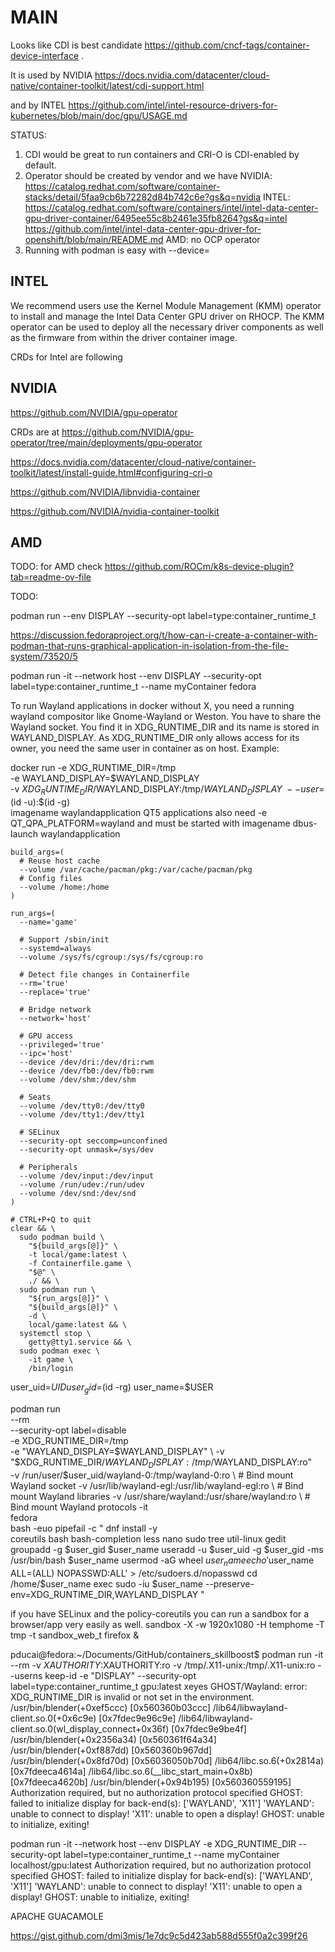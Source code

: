 # MAIN


Looks like CDI is best candidate https://github.com/cncf-tags/container-device-interface .

It is used by NVIDIA https://docs.nvidia.com/datacenter/cloud-native/container-toolkit/latest/cdi-support.html

and by INTEL https://github.com/intel/intel-resource-drivers-for-kubernetes/blob/main/doc/gpu/USAGE.md


STATUS:

1. CDI would be great to run containers and CRI-O is CDI-enabled by default.
2. Operator should be created by vendor and we have
   NVIDIA: https://catalog.redhat.com/software/container-stacks/detail/5faa9cb6b72282d84b742c6e?gs&q=nvidia
   INTEL: https://catalog.redhat.com/software/containers/intel/intel-data-center-gpu-driver-container/6495ee55c8b2461e35fb8264?gs&q=intel
          https://github.com/intel/intel-data-center-gpu-driver-for-openshift/blob/main/README.md
   AMD: no OCP operator
3. Running with podman is easy with --device= 


## INTEL

We recommend users use the Kernel Module Management (KMM) operator to install and manage the Intel Data Center GPU driver on RHOCP. The KMM operator can be used to deploy all the necessary driver components as well as the firmware from within the driver container image.

CRDs for Intel are following






## NVIDIA

https://github.com/NVIDIA/gpu-operator

CRDs are at https://github.com/NVIDIA/gpu-operator/tree/main/deployments/gpu-operator

https://docs.nvidia.com/datacenter/cloud-native/container-toolkit/latest/install-guide.html#configuring-cri-o

https://github.com/NVIDIA/libnvidia-container

https://github.com/NVIDIA/nvidia-container-toolkit


## AMD

TODO: for AMD check https://github.com/ROCm/k8s-device-plugin?tab=readme-ov-file





TODO:

podman run --env DISPLAY --security-opt label=type:container_runtime_t

https://discussion.fedoraproject.org/t/how-can-i-create-a-container-with-podman-that-runs-graphical-application-in-isolation-from-the-file-system/73520/5



podman run -it --network host --env DISPLAY --security-opt label=type:container_runtime_t --name myContainer fedora


To run Wayland applications in docker without X, you need a running wayland compositor like Gnome-Wayland or Weston. You have to share the Wayland socket. You find it in XDG_RUNTIME_DIR and its name is stored in WAYLAND_DISPLAY. As XDG_RUNTIME_DIR only allows access for its owner, you need the same user in container as on host. Example:

docker run -e XDG_RUNTIME_DIR=/tmp \
           -e WAYLAND_DISPLAY=$WAYLAND_DISPLAY \
           -v $XDG_RUNTIME_DIR/$WAYLAND_DISPLAY:/tmp/$WAYLAND_DISPLAY  \
           --user=$(id -u):$(id -g) \
           imagename waylandapplication
QT5 applications also need -e QT_QPA_PLATFORM=wayland and must be started with imagename dbus-launch waylandapplication





```
build_args=(
  # Reuse host cache
  --volume /var/cache/pacman/pkg:/var/cache/pacman/pkg
  # Config files
  --volume /home:/home
)

run_args=(
  --name='game'

  # Support /sbin/init
  --systemd=always
  --volume /sys/fs/cgroup:/sys/fs/cgroup:ro

  # Detect file changes in Containerfile
  --rm='true'
  --replace='true'

  # Bridge network
  --network='host'

  # GPU access
  --privileged='true'
  --ipc='host'
  --device /dev/dri:/dev/dri:rwm
  --device /dev/fb0:/dev/fb0:rwm
  --volume /dev/shm:/dev/shm

  # Seats
  --volume /dev/tty0:/dev/tty0
  --volume /dev/tty1:/dev/tty1

  # SELinux
  --security-opt seccomp=unconfined
  --security-opt unmask=/sys/dev

  # Peripherals
  --volume /dev/input:/dev/input
  --volume /run/udev:/run/udev
  --volume /dev/snd:/dev/snd
)

# CTRL+P+Q to quit
clear && \
  sudo podman build \
    "${build_args[@]}" \
    -t local/game:latest \
    -f Containerfile.game \
    "$@" \
    ./ && \
  sudo podman run \
    "${run_args[@]}" \
    "${build_args[@]}" \
    -d \
    local/game:latest && \
  systemctl stop \
    getty@tty1.service && \
  sudo podman exec \
    -it game \
    /bin/login
```



user_uid=$UID
user_gid=$(id -rg)
user_name=$USER

podman run \
    --rm \
    --security-opt label=disable \
    -e XDG_RUNTIME_DIR=/tmp \
    -e "WAYLAND_DISPLAY=$WAYLAND_DISPLAY" \
    -v "$XDG_RUNTIME_DIR/$WAYLAND_DISPLAY:/tmp/$WAYLAND_DISPLAY:ro" \
    -v /run/user/$user_uid/wayland-0:/tmp/wayland-0:ro \  # Bind mount Wayland socket
    -v /usr/lib/wayland-egl:/usr/lib/wayland-egl:ro \   # Bind mount Wayland libraries
    -v /usr/share/wayland:/usr/share/wayland:ro \     # Bind mount Wayland protocols
    -it \
    fedora \
    bash -euo pipefail -c "
        dnf install -y \
            coreutils bash bash-completion less nano sudo tree util-linux gedit
        groupadd -g $user_gid $user_name
        useradd -u $user_uid -g $user_gid -ms /usr/bin/bash $user_name
        usermod -aG wheel $user_name
        echo '$user_name ALL=(ALL) NOPASSWD:ALL' > /etc/sudoers.d/nopasswd
        cd /home/$user_name
        exec sudo -iu $user_name --preserve-env=XDG_RUNTIME_DIR,WAYLAND_DISPLAY
    "

if you have SELinux and the policy-coreutils you can run a sandbox for a browser/app very easily as well. sandbox -X -w 1920x1080 -H temphome -T tmp -t sandbox_web_t firefox &








pducai@fedora:~/Documents/GitHub/containers_skillboost$ podman run -it --rm -v $XAUTHORITY:$XAUTHORITY:ro -v /tmp/.X11-unix:/tmp/.X11-unix:ro --userns keep-id -e "DISPLAY" --security-opt label=type:container_runtime_t gpu:latest xeyes
GHOST/Wayland: error: XDG_RUNTIME_DIR is invalid or not set in the environment.
/usr/bin/blender(+0xef5ccc) [0x560360b03ccc]
/lib64/libwayland-client.so.0(+0x6c9e) [0x7fdec9e96c9e]
/lib64/libwayland-client.so.0(wl_display_connect+0x36f) [0x7fdec9e9be4f]
/usr/bin/blender(+0x2356a34) [0x560361f64a34]
/usr/bin/blender(+0xf887dd) [0x560360b967dd]
/usr/bin/blender(+0x8fd70d) [0x56036050b70d]
/lib64/libc.so.6(+0x2814a) [0x7fdeeca4614a]
/lib64/libc.so.6(__libc_start_main+0x8b) [0x7fdeeca4620b]
/usr/bin/blender(+0x94b195) [0x560360559195]
Authorization required, but no authorization protocol specified
GHOST: failed to initialize display for back-end(s): ['WAYLAND', 'X11']
  'WAYLAND': unable to connect to display!
  'X11': unable to open a display!
GHOST: unable to initialize, exiting!



podman run -it --network host --env DISPLAY -e XDG_RUNTIME_DIR --security-opt label=type:container_runtime_t --name myContainer localhost/gpu:latest
Authorization required, but no authorization protocol specified
GHOST: failed to initialize display for back-end(s): ['WAYLAND', 'X11']
  'WAYLAND': unable to connect to display!
  'X11': unable to open a display!
GHOST: unable to initialize, exiting!






APACHE GUACAMOLE 

https://gist.github.com/dmi3mis/1e7dc9c5d423ab588d555f0a2c399f26